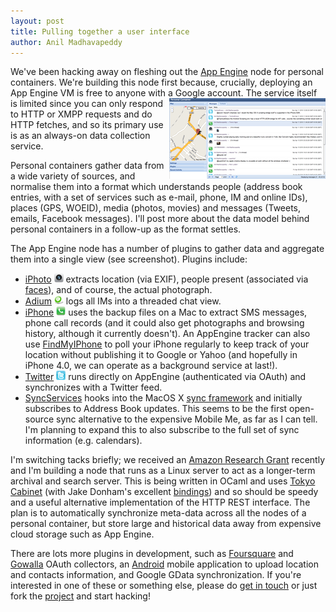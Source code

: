 ```yaml
---
layout: post
title: Pulling together a user interface
author: Anil Madhavapeddy
---
```


We've been hacking away on fleshing out the <a href="http://code.google.com/appengine">App Engine</a> node for personal containers.  We're building this node first because, crucially, deploying an App Engine VM is free to anyone with a Google account.
<a href="/images/perscon-extjs.png"><img style="float:right" src="/images/perscon-extjs-thumb.png"></a>
The service itself is limited since you can only respond to HTTP or XMPP requests and do HTTP fetches, and so its primary use is as an always-on data collection service.

Personal containers gather data from a wide variety of sources, and normalise them into a format which understands people (address book entries, with a set of services such as e-mail, phone, IM and online IDs), places (GPS, WOEID), media (photos, movies) and messages (Tweets, emails, Facebook messages). I'll post more about the data model behind personal containers in a follow-up as the format settles.

The App Engine node has a number of plugins to gather data and aggregate them into a single view (see screenshot). Plugins include:

* [iPhoto](http://github.com/avsm/py-perscon/tree/master/plugins/iPhoto/) <img src="/images/iphoto_30x30.png" width="15" /> extracts location (via EXIF), people present (associated via [faces](http://gizmodo.com/5141741/what-to-know-about-iphoto-09-face-detection-and-recognition)), and of course, the actual photograph.
* [Adium](http://github.com/avsm/py-perscon/tree/master/plugins/Adium/) <img src="/images/chat_30x30.png" width="15" /> logs all IMs into a threaded chat view.
* [iPhone](http://github.com/avsm/py-perscon/tree/master/plugins/iPhone/) <img src="/images/phone_30x30.png" width="15" /> uses the backup files on a Mac to extract SMS messages, phone call records (and it could also get photographs and browsing history, although it currently doesn't).  An AppEngine tracker can also use [FindMyIPhone](http://www.apple.com/mobileme/features/find-my-iphone.html) to poll your iPhone regularly to keep track of your location without publishing it to Google or Yahoo (and hopefully in iPhone 4.0, we can operate as a background service at last!).
* [Twitter](http://github.com/avsm/py-perscon/tree/master/appengine/twitter.py) <img src="/images/twitter_30x30.png" width="15" /> runs directly on AppEngine (authenticated via OAuth) and synchronizes with a Twitter feed.
* [SyncServices](http://github.com/avsm/py-perscon/tree/master/plugins/MacOS-SyncServices/) hooks into the MacOS X <a href="http://developer.apple.com/macosx/syncservices.html">sync framework</a> and initially subscribes to Address Book updates. This seems to be the first open-source sync alternative to the expensive Mobile Me, as far as I can tell.  I'm planning to expand this to also subscribe to the full set of sync information (e.g. calendars).

I'm switching tacks briefly; we received an [Amazon Research Grant](http://aws.amazon.com/education/aws-in-education-research-grants/) recently and I'm building a node that runs as a Linux server to act as a longer-term archival and search server.  This is being written in OCaml and uses [Tokyo Cabinet](http://1978th.net/tokyocabinet/) (with Jake Donham's excellent [bindings](http://github.com/jaked/otoky)) and so should be speedy and a useful alternative implementation of the HTTP REST interface.  The plan is to automatically synchronize meta-data across all the nodes of a personal container, but store large and historical data away from expensive cloud storage such as App Engine. 

There are lots more plugins in development, such as [Foursquare](http://foursquare.com) and [Gowalla](http://gowalla.com) OAuth collectors, an [Android](http://github.com/avsm/py-perscon/tree/master/android) mobile application to upload location and contacts information, and Google GData synchronization.  If you're interested in one of these or something else, please do [get in touch](/contact.html) or just fork the [project](http://github.com/avsm/py-perscon) and start hacking!
